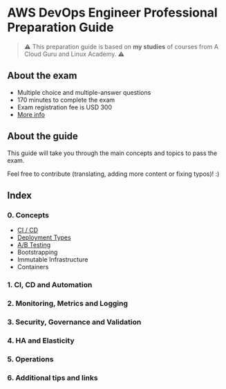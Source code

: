 # AWS DevOps Engineer Professional Preparation Guide

> ⚠️ This preparation guide is based on **my studies** of courses from A Cloud Guru and Linux Academy. ️⚠️

## About the exam

* Multiple choice and multiple-answer questions
* 170 minutes to complete the exam
* Exam registration fee is USD 300
* [More info](https://d1.awsstatic.com/training-and-certification/docs-devops-pro/AWS_certified_devops_engineer_professional_blueprint.pdf)

## About the guide

This guide will take you through the main concepts and topics to pass the exam.

Feel free to contribute (translating, adding more content or fixing typos)! :)

## Index

### 0. Concepts
* [CI / CD](0-concepts/0-1_ci-cd.md)
* [Deployment Types](0-concepts/0-2_deployment_types.md)
* [A/B Testing](0-concepts/0-3_ab.md)
* Bootstrapping
* Immutable Infrastructure
* Containers

### 1. CI, CD and Automation


### 2. Monitoring, Metrics and Logging

### 3. Security, Governance and Validation

### 4. HA and Elasticity

### 5. Operations

### 6. Additional tips and links
